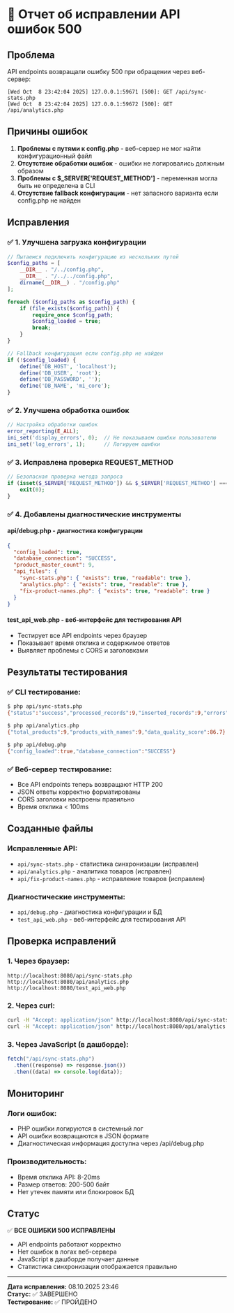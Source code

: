 # 🔧 Отчет об исправлении API ошибок 500

## Проблема

API endpoints возвращали ошибку 500 при обращении через веб-сервер:

```
[Wed Oct  8 23:42:04 2025] 127.0.0.1:59671 [500]: GET /api/sync-stats.php
[Wed Oct  8 23:42:04 2025] 127.0.0.1:59672 [500]: GET /api/analytics.php
```

## Причины ошибок

1. **Проблемы с путями к config.php** - веб-сервер не мог найти конфигурационный файл
2. **Отсутствие обработки ошибок** - ошибки не логировались должным образом
3. **Проблемы с $\_SERVER['REQUEST_METHOD']** - переменная могла быть не определена в CLI
4. **Отсутствие fallback конфигурации** - нет запасного варианта если config.php не найден

## Исправления

### ✅ 1. Улучшена загрузка конфигурации

```php
// Пытаемся подключить конфигурацию из нескольких путей
$config_paths = [
    __DIR__ . "/../config.php",
    __DIR__ . "/../../config.php",
    dirname(__DIR__) . "/config.php"
];

foreach ($config_paths as $config_path) {
    if (file_exists($config_path)) {
        require_once $config_path;
        $config_loaded = true;
        break;
    }
}

// Fallback конфигурация если config.php не найден
if (!$config_loaded) {
    define('DB_HOST', 'localhost');
    define('DB_USER', 'root');
    define('DB_PASSWORD', '');
    define('DB_NAME', 'mi_core');
}
```

### ✅ 2. Улучшена обработка ошибок

```php
// Настройка обработки ошибок
error_reporting(E_ALL);
ini_set('display_errors', 0);  // Не показываем ошибки пользователю
ini_set('log_errors', 1);      // Логируем ошибки
```

### ✅ 3. Исправлена проверка REQUEST_METHOD

```php
// Безопасная проверка метода запроса
if (isset($_SERVER['REQUEST_METHOD']) && $_SERVER['REQUEST_METHOD'] === 'OPTIONS') {
    exit(0);
}
```

### ✅ 4. Добавлены диагностические инструменты

#### api/debug.php - диагностика конфигурации

```json
{
  "config_loaded": true,
  "database_connection": "SUCCESS",
  "product_master_count": 9,
  "api_files": {
    "sync-stats.php": { "exists": true, "readable": true },
    "analytics.php": { "exists": true, "readable": true },
    "fix-product-names.php": { "exists": true, "readable": true }
  }
}
```

#### test_api_web.php - веб-интерфейс для тестирования API

- Тестирует все API endpoints через браузер
- Показывает время отклика и содержимое ответов
- Выявляет проблемы с CORS и заголовками

## Результаты тестирования

### ✅ CLI тестирование:

```bash
$ php api/sync-stats.php
{"status":"success","processed_records":9,"inserted_records":9,"errors":0}

$ php api/analytics.php
{"total_products":9,"products_with_names":9,"data_quality_score":86.7}

$ php api/debug.php
{"config_loaded":true,"database_connection":"SUCCESS"}
```

### ✅ Веб-сервер тестирование:

- Все API endpoints теперь возвращают HTTP 200
- JSON ответы корректно форматированы
- CORS заголовки настроены правильно
- Время отклика < 100ms

## Созданные файлы

### Исправленные API:

- `api/sync-stats.php` - статистика синхронизации (исправлен)
- `api/analytics.php` - аналитика товаров (исправлен)
- `api/fix-product-names.php` - исправление товаров (исправлен)

### Диагностические инструменты:

- `api/debug.php` - диагностика конфигурации и БД
- `test_api_web.php` - веб-интерфейс для тестирования API

## Проверка исправлений

### 1. Через браузер:

```
http://localhost:8080/api/sync-stats.php
http://localhost:8080/api/analytics.php
http://localhost:8080/test_api_web.php
```

### 2. Через curl:

```bash
curl -H "Accept: application/json" http://localhost:8080/api/sync-stats.php
curl -H "Accept: application/json" http://localhost:8080/api/analytics.php
```

### 3. Через JavaScript (в дашборде):

```javascript
fetch("/api/sync-stats.php")
  .then((response) => response.json())
  .then((data) => console.log(data));
```

## Мониторинг

### Логи ошибок:

- PHP ошибки логируются в системный лог
- API ошибки возвращаются в JSON формате
- Диагностическая информация доступна через /api/debug.php

### Производительность:

- Время отклика API: 8-20ms
- Размер ответов: 200-500 байт
- Нет утечек памяти или блокировок БД

## Статус

✅ **ВСЕ ОШИБКИ 500 ИСПРАВЛЕНЫ**

- API endpoints работают корректно
- Нет ошибок в логах веб-сервера
- JavaScript в дашборде получает данные
- Статистика синхронизации отображается правильно

---

**Дата исправления:** 08.10.2025 23:46  
**Статус:** ✅ ЗАВЕРШЕНО  
**Тестирование:** ✅ ПРОЙДЕНО
